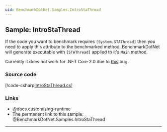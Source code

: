 ```yaml
---
uid: BenchmarkDotNet.Samples.IntroStaThread
---
```


## Sample: IntroStaThread

If the code you want to benchmark requires `[System.STAThread]`
  then you need to apply this attribute to the benchmarked method.
BenchmarkDotNet will generate executable with `[STAThread]` applied to it's `Main` method. 

Currently it does not work for .NET Core 2.0 due to [this](https://github.com/dotnet/runtime/issues/8834) bug.

### Source code

[!code-csharp[IntroStaThread.cs](../../../samples/BenchmarkDotNet.Samples/IntroStaThread.cs)]

### Links

* @docs.customizing-runtime
* The permanent link to this sample: @BenchmarkDotNet.Samples.IntroStaThread

---